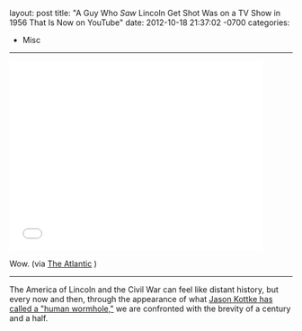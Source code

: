 layout: post
title:  "A Guy Who *Saw* Lincoln Get Shot Was on a TV Show in 1956 That Is Now on YouTube"
date:   2012-10-18 21:37:02 -0700
categories:
  - Misc
---

<iframe class="embedly-embed" src="//cdn.embedly.com/widgets/media.html?src=https%3A%2F%2Fwww.youtube.com%2Fembed%2FI_iq5yzJ-Dk%3Ffeature%3Doembed&url=https%3A%2F%2Fwww.youtube.com%2Fwatch%3Fv%3DI_iq5yzJ-Dk&image=https%3A%2F%2Fi.ytimg.com%2Fvi%2FI_iq5yzJ-Dk%2Fhqdefault.jpg&key=d815972c91e546edb5d2d02e509f8b1c&type=text%2Fhtml&schema=youtube" width="450" height="338" scrolling="no" frameborder="0" allowfullscreen></iframe>

Wow. (via  [The Atlantic](http://www.theatlantic.com/technology/archive/2012/10/a-guy-who-saw-lincoln-get-shot-was-on-a-tv-show-in-1956-that-is-now-on-youtube/263800/) ) 

***

The America of Lincoln and the Civil War can feel like distant history, but every now and then, through the appearance of what [Jason Kottke has called a "human wormhole,"](http://kottke.org/12/01/human-wormholes-and-the-great-span) we are confronted with the brevity of a century and a half. 
